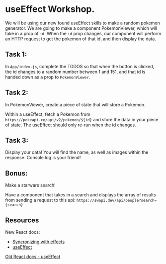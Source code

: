 # useEffect Workshop.

We will be using our new found useEffect skills to make a random pokemon generator. We are going to make a component PokemonViewer, which will take in a prop of `id`. When the `id` prop changes, our component will perform an HTTP request to get the pokemon of that id, and then display the data.

## Task 1:

In `App/index.js`, complete the TODOS so that when the button is clicked, the id changes to a random number between 1 and 151, and that id is handed down as a prop to `PokemonViewer`.

## Task 2:

In PokemonViewer, create a piece of state that will store a Pokemon.

Within a useEffect, fetch a Pokemon from `https://pokeapi.co/api/v2/pokemon/${id}` and store the data in your piece of state. The useEffect should only re-run when the id changes.

## Task 3:

Display your data! You will find the name, as well as images within the response. Console.log is your friend!

## Bonus:

Make a starwars search!

Have a component that takes in a search and displays the array of results from sending a request to this api:
`https://swapi.dev/api/people?search={search}`

## Resources

New React docs:
- [Syncronizing with effects](https://beta.reactjs.org/learn/synchronizing-with-effects)
- [useEffect](https://beta.reactjs.org/apis/react/useEffect)

[Old React docs - useEffect](https://reactjs.org/docs/hooks-effect.html)
